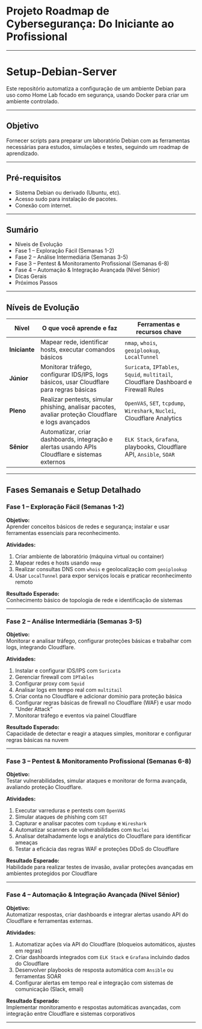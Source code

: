 # Projeto Roadmap de Cybersegurança: Do Iniciante ao Profissional

---
# Setup-Debian-Server

Este repositório automatiza a configuração de um ambiente Debian para uso como Home Lab focado em segurança, usando Docker para criar um ambiente controlado.

---

## Objetivo

Fornecer scripts para preparar um laboratório Debian com as ferramentas necessárias para estudos, simulações e testes, seguindo um roadmap de aprendizado.

---

## Pré-requisitos

- Sistema Debian ou derivado (Ubuntu, etc).
- Acesso sudo para instalação de pacotes.
- Conexão com internet.

---

## Sumário

- Níveis de Evolução  
- Fase 1 – Exploração Fácil (Semanas 1-2)  
- Fase 2 – Análise Intermediária (Semanas 3-5)  
- Fase 3 – Pentest & Monitoramento Profissional (Semanas 6-8)  
- Fase 4 – Automação & Integração Avançada (Nível Sênior)  
- Dicas Gerais  
- Próximos Passos  

---

## Níveis de Evolução

| Nível       | O que você aprende e faz                                                      | Ferramentas e recursos chave                                  |
| ----------- | ---------------------------------------------------------------------------- | ------------------------------------------------------------ |
| **Iniciante** | Mapear rede, identificar hosts, executar comandos básicos                    | `nmap`, `whois`, `geoiplookup`, `LocalTunnel`                |
| **Júnior**  | Monitorar tráfego, configurar IDS/IPS, logs básicos, usar Cloudflare para regras básicas | `Suricata`, `IPTables`, `Squid`, `multitail`, Cloudflare Dashboard e Firewall Rules |
| **Pleno**   | Realizar pentests, simular phishing, analisar pacotes, avaliar proteção Cloudflare e logs avançados | `OpenVAS`, `SET`, `tcpdump`, `Wireshark`, `Nuclei`, Cloudflare Analytics |
| **Sênior**  | Automatizar, criar dashboards, integração e alertas usando APIs Cloudflare e sistemas externos | `ELK Stack`, `Grafana`, playbooks, Cloudflare API, `Ansible`, `SOAR` |

---

## Fases Semanais e Setup Detalhado

### Fase 1 – Exploração Fácil (Semanas 1-2)

**Objetivo:**  
Aprender conceitos básicos de redes e segurança; instalar e usar ferramentas essenciais para reconhecimento.

**Atividades:**  
1. Criar ambiente de laboratório (máquina virtual ou container)  
2. Mapear redes e hosts usando `nmap`  
3. Realizar consultas DNS com `whois` e geolocalização com `geoiplookup`  
4. Usar `LocalTunnel` para expor serviços locais e praticar reconhecimento remoto  

**Resultado Esperado:**  
Conhecimento básico de topologia de rede e identificação de sistemas

---

### Fase 2 – Análise Intermediária (Semanas 3-5)

**Objetivo:**  
Monitorar e analisar tráfego, configurar proteções básicas e trabalhar com logs, integrando Cloudflare.

**Atividades:**  
1. Instalar e configurar IDS/IPS com `Suricata`  
2. Gerenciar firewall com `IPTables`  
3. Configurar proxy com `Squid`  
4. Analisar logs em tempo real com `multitail`  
5. Criar conta no Cloudflare e adicionar domínio para proteção básica  
6. Configurar regras básicas de firewall no Cloudflare (WAF) e usar modo “Under Attack”  
7. Monitorar tráfego e eventos via painel Cloudflare  

**Resultado Esperado:**  
Capacidade de detectar e reagir a ataques simples, monitorar e configurar regras básicas na nuvem

---

### Fase 3 – Pentest & Monitoramento Profissional (Semanas 6-8)

**Objetivo:**  
Testar vulnerabilidades, simular ataques e monitorar de forma avançada, avaliando proteção Cloudflare.

**Atividades:**  
1. Executar varreduras e pentests com `OpenVAS`  
2. Simular ataques de phishing com `SET`  
3. Capturar e analisar pacotes com `tcpdump` e `Wireshark`  
4. Automatizar scanners de vulnerabilidades com `Nuclei`  
5. Analisar detalhadamente logs e analytics do Cloudflare para identificar ameaças  
6. Testar a eficácia das regras WAF e proteções DDoS do Cloudflare  

**Resultado Esperado:**  
Habilidade para realizar testes de invasão, avaliar proteções avançadas em ambientes protegidos por Cloudflare

---

### Fase 4 – Automação & Integração Avançada (Nível Sênior)

**Objetivo:**  
Automatizar respostas, criar dashboards e integrar alertas usando API do Cloudflare e ferramentas externas.

**Atividades:**  
1. Automatizar ações via API do Cloudflare (bloqueios automáticos, ajustes em regras)  
2. Criar dashboards integrados com `ELK Stack` e `Grafana` incluindo dados do Cloudflare  
3. Desenvolver playbooks de resposta automática com `Ansible` ou ferramentas SOAR  
4. Configurar alertas em tempo real e integração com sistemas de comunicação (Slack, email)  

**Resultado Esperado:**  
Implementar monitoramento e respostas automáticas avançadas, com integração entre Cloudflare e sistemas corporativos

---
